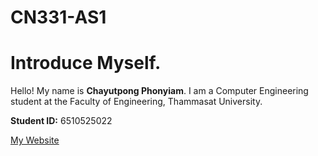 # CN331-AS1

# Introduce Myself.

Hello! My name is **Chayutpong Phonyiam**.
I am a Computer Engineering student at the Faculty of Engineering, Thammasat University.

**Student ID:** 6510525022

[My Website](https://6510525022.github.io.)
